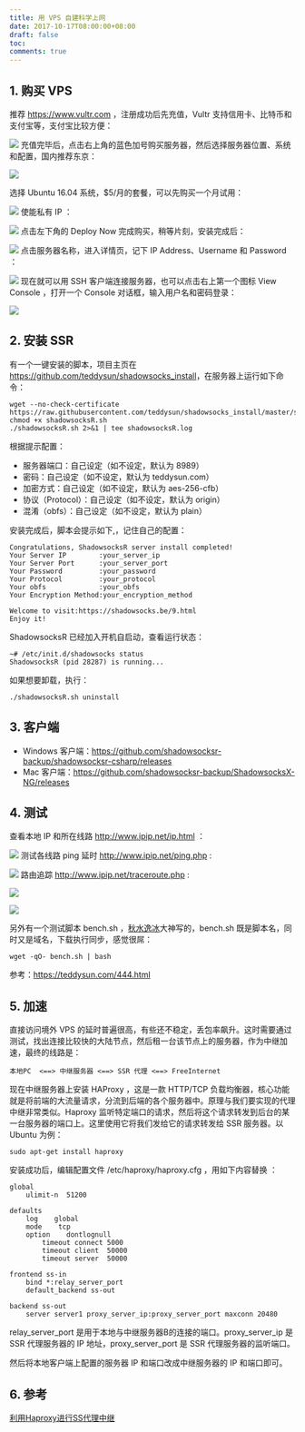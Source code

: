 ```yaml
---
title: 用 VPS 自建科学上网
date: 2017-10-17T08:00:00+08:00
draft: false
toc:
comments: true
---
```




## 1. 购买 VPS

推荐 <https://www.vultr.com> ，注册成功后先充值，Vultr 支持信用卡、比特币和支付宝等，支付宝比较方便：

![](/images/2017-10-17/2017-10-17_1.png)
充值完毕后，点击右上角的蓝色加号购买服务器，然后选择服务器位置、系统和配置，国内推荐东京：

![](/images/2017-10-17/2017-10-17_2.png)

选择 Ubuntu 16.04 系统，$5/月的套餐，可以先购买一个月试用：

![](/images/2017-10-17/2017-10-17_3.png)
使能私有 IP ：

![](/images/2017-10-17/2017-10-17_4.png)
点击左下角的 Deploy Now 完成购买，稍等片刻，安装完成后：

![](/images/2017-10-17/2017-10-17_5.png)
点击服务器名称，进入详情页，记下 IP Address、Username 和 Password ：

![](/images/2017-10-17/2017-10-17_6.png)
现在就可以用 SSH 客户端连接服务器，也可以点击右上第一个图标 View Console ，打开一个 Console 对话框，输入用户名和密码登录：

![](/images/2017-10-17/2017-10-17_7.png)

## 2. 安装 SSR

有一个一键安装的脚本，项目主页在 <https://github.com/teddysun/shadowsocks_install>，在服务器上运行如下命令：

    wget --no-check-certificate https://raw.githubusercontent.com/teddysun/shadowsocks_install/master/shadowsocksR.sh
    chmod +x shadowsocksR.sh
    ./shadowsocksR.sh 2>&1 | tee shadowsocksR.log

根据提示配置：

* 服务器端口：自己设定（如不设定，默认为 8989）
* 密码：自己设定（如不设定，默认为 teddysun.com）
* 加密方式：自己设定（如不设定，默认为 aes-256-cfb）
* 协议（Protocol）：自己设定（如不设定，默认为 origin）
* 混淆（obfs）：自己设定（如不设定，默认为 plain）

安装完成后，脚本会提示如下,，记住自己的配置：

    Congratulations, ShadowsocksR server install completed!
    Your Server IP        :your_server_ip
    Your Server Port      :your_server_port
    Your Password         :your_password
    Your Protocol         :your_protocol
    Your obfs             :your_obfs
    Your Encryption Method:your_encryption_method
    
    Welcome to visit:https://shadowsocks.be/9.html
    Enjoy it!

ShadowsocksR 已经加入开机自启动，查看运行状态：

    ~# /etc/init.d/shadowsocks status
    ShadowsocksR (pid 28287) is running...

如果想要卸载，执行：

    ./shadowsocksR.sh uninstall

## 3. 客户端

* Windows 客户端：<https://github.com/shadowsocksr-backup/shadowsocksr-csharp/releases>
* Mac 客户端：<https://github.com/shadowsocksr-backup/ShadowsocksX-NG/releases>

## 4. 测试

查看本地 IP 和所在线路 <http://www.ipip.net/ip.html> ：

![](/images/2017-10-17/2017-10-17_8.png)
测试各线路 ping 延时 <http://www.ipip.net/ping.php> :

![](/images/2017-10-17/2017-10-17_9.png)
路由追踪 <http://www.ipip.net/traceroute.php> :

![](/images/2017-10-17/2017-10-17_10.png)

![](/images/2017-10-17/2017-10-17_11.png)

另外有一个测试脚本 bench.sh ，[秋水逸冰](https://teddysun.com/)大神写的，bench.sh 既是脚本名，同时又是域名，下载执行同步，感觉很屌：

    wget -qO- bench.sh | bash

参考：<https://teddysun.com/444.html>

## 5. 加速

直接访问境外 VPS 的延时普遍很高，有些还不稳定，丢包率飙升。这时需要通过测试，找出连接比较快的大陆节点，然后租一台该节点上的服务器，作为中继加速，最终的线路是：

    本地PC  <==> 中继服务器 <==> SSR 代理 <==> FreeInternet

现在中继服务器上安装 HAProxy ，这是一款 HTTP/TCP 负载均衡器，核心功能就是将前端的大流量请求，分流到后端的各个服务器中。原理与我们要实现的代理中继非常类似。Haproxy 监听特定端口的请求，然后将这个请求转发到后台的某一台服务器的端口上。这里使用它将我们发给它的请求转发给 SSR 服务器。以 Ubuntu 为例：

    sudo apt-get install haproxy 

安装成功后，编辑配置文件 /etc/haproxy/haproxy.cfg ，用如下内容替换 ：

    global
        ulimit-n  51200
    
    defaults
        log    global
        mode    tcp
        option    dontlognull
            timeout connect 5000
            timeout client  50000
            timeout server  50000
    
    frontend ss-in
        bind *:relay_server_port
        default_backend ss-out
    
    backend ss-out
        server server1 proxy_server_ip:proxy_server_port maxconn 20480

relay_server_port 是用于本地与中继服务器B的连接的端口。proxy_server_ip 是 SSR 代理服务器的 IP 地址，proxy_server_port 是 SSR 代理服务器的监听端口。

然后将本地客户端上配置的服务器 IP 和端口改成中继服务器的 IP 和端口即可。

## 6. 参考

[利用Haproxy进行SS代理中继](https://ayase.moe/2017/02/01/haproxy-in-proxy-relay/)
